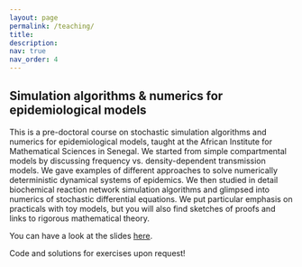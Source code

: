 ```yaml
---
layout: page
permalink: /teaching/
title: 
description:
nav: true
nav_order: 4
---
```

<h2>Simulation algorithms & numerics for epidemiological models </h2>
This is a pre-doctoral course on stochastic simulation algorithms and numerics for epidemiological models, taught at the African Institute for Mathematical Sciences in Senegal. We started from simple compartmental models by discussing frequency vs. density-dependent transmission models. We gave examples of different approaches to solve numerically deterministic dynamical systems of epidemics. We then studied in detail biochemical reaction network simulation algorithms and glimpsed into numerics of stochastic differential equations. We put particular emphasis on practicals with toy models, but you will also find sketches of proofs and links to rigorous mathematical theory.

You can have a look at the slides <a href="/assets/pdf/MaModAfrica_TrainingSchoolSenegal2023_modsimul_20240111.pdf">here</a>.

Code and solutions for exercises upon request!
